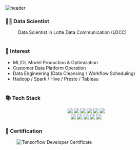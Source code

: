 ![header](https://capsule-render.vercel.app/api?type=waving&color=auto&height=300&section=header&text=Hi✋&fontSize=70&animation=twinkling)

### 👨‍💻 Data Scientist
&nbsp;&nbsp;&nbsp;&nbsp;&nbsp;&nbsp;&nbsp;&nbsp;&nbsp; Data Scientist in Lotte Data Communication (LDCC)
</br></br>

### 🤔 Interest
- ML/DL Model Production & Optimization
- Customer Data Platform Operation
- Data Engineering (Data Cleansing / Workflow Scheduling)
- Hadoop / Spark / Hive / Presto / Tableau 
</br></br>

### 📚 Tech Stack
<div align=center>    
<img src="https://img.shields.io/badge/python-3776AB?style=for-the-badge&logo=python&logoColor=white"> 
<img src="https://img.shields.io/badge/scikit-learn-F7931E?style=for-the-badge&logo=scikit-learn&logoColor=white"> 
<img src="https://img.shields.io/badge/tensorflow-FF6F00?style=for-the-badge&logo=tensorflow&logoColor=white"> 
<img src="https://img.shields.io/badge/pytorch-EE4C2C?style=for-the-badge&logo=pytorch&logoColor=white"> 
<img src="https://img.shields.io/badge/apachespark-E25A1C?style=for-the-badge&logo=apachespark&logoColor=white">
<img src="https://img.shields.io/badge/tableau-E97627?style=for-the-badge&logo=tableau&logoColor=white">
</br>
<img src="https://img.shields.io/badge/mysql-4479A1?style=for-the-badge&logo=mysql&logoColor=white">
<img src="https://img.shields.io/badge/postgresql-4169E1?style=for-the-badge&logo=postgresql&logoColor=white">
<img src="https://img.shields.io/badge/presto-5890FF?style=for-the-badge&logo=presto&logoColor=white">
<img src="https://img.shields.io/badge/apachehive-FDEE21?style=for-the-badge&logo=apachehive&logoColor=white">
<img src="https://img.shields.io/badge/apachehadoop-66CCFF?style=for-the-badge&logo=apachehadoop&logoColor=white">
</div>

### 🪪 Certification
&nbsp;&nbsp;&nbsp;&nbsp;&nbsp;&nbsp;&nbsp;&nbsp;&nbsp;![Tensorflow Developer Certificate](https://img.shields.io/badge/Tensorflow%20Developer%20Certificate-FF6F00.svg?logo=Tensorflow&logoColor=white)
